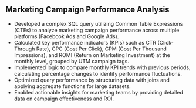 ## Marketing Campaign Performance Analysis
- Developed a complex SQL query utilizing Common Table Expressions (CTEs) to analyze marketing campaign performance across multiple platforms (Facebook Ads and Google Ads).
- Calculated key performance indicators (KPIs) such as CTR (Click-Through Rate), CPC (Cost Per Click), CPM (Cost Per Thousand Impressions), and ROMI (Return on Marketing Investment) at the monthly level, grouped by UTM campaign tags.
- Implemented logic to compare monthly KPI trends with previous periods, calculating percentage changes to identify performance fluctuations.
- Optimized query performance by structuring data with joins and applying aggregate functions for large datasets.
- Enabled actionable insights for marketing teams by providing detailed data on campaign effectiveness and ROI.
